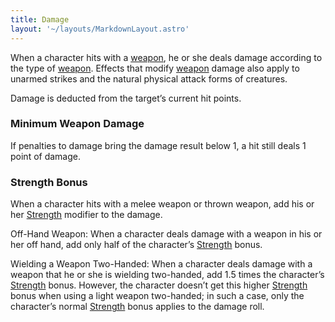 ```yaml
---
title: Damage
layout: '~/layouts/MarkdownLayout.astro'
---
```

When a character hits with a
[weapon](/modern.d20.srd/equipment/equipment.weapons), he or she deals damage
according to the type of
[weapon](/modern.d20.srd/equipment/equipment.weapons). Effects that modify
[weapon](/modern.d20.srd/equipment/equipment.weapons) damage also apply to
unarmed strikes and the natural physical attack forms of creatures.

Damage is deducted from the target’s current hit points.

### Minimum Weapon Damage

If penalties to damage bring the damage result below 1, a hit still deals 1
point of damage.

### Strength Bonus

When a character hits with a melee weapon or thrown weapon, add his or her
[Strength](/modern.d20.srd/basics/ability.scores) modifier to the damage.

Off-Hand Weapon: When a character deals damage with a weapon in his or her off
hand, add only half of the character’s
[Strength](/modern.d20.srd/basics/ability.scores) bonus.

Wielding a Weapon Two-Handed: When a character deals damage with a weapon that
he or she is wielding two-handed, add 1.5 times the character’s
[Strength](/modern.d20.srd/basics/ability.scores) bonus. However, the
character doesn’t get this higher
[Strength](/modern.d20.srd/basics/ability.scores) bonus when using a light
weapon two-handed; in such a case, only the character’s normal
[Strength](/modern.d20.srd/basics/ability.scores) bonus applies to the damage
roll.

